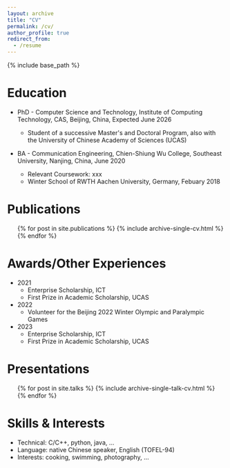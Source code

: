 ```yaml
---
layout: archive
title: "CV"
permalink: /cv/
author_profile: true
redirect_from:
  - /resume
---
```


{% include base_path %}

Education
======
* PhD - Computer Science and Technology, Institute of Computing Technology, CAS, Beijing, China, Expected June 2026
  * Student of a successive Master's and Doctoral Program, also with the University of Chinese Academy of Sciences (UCAS)

* BA - Communication Engineering, Chien-Shiung Wu College, Southeast University, Nanjing, China, June 2020
  * Relevant Coursework: xxx
  * Winter School of RWTH Aachen University, Germany, Febuary 2018

Publications
======
  <ul>{% for post in site.publications %}
    {% include archive-single-cv.html %}
  {% endfor %}</ul>

Awards/Other Experiences
======
* 2021
  * Enterprise Scholarship, ICT
  * First Prize in Academic Scholarship, UCAS
* 2022
  * Volunteer for the Beijing 2022 Winter Olympic and Paralympic Games
* 2023
  * Enterprise Scholarship, ICT
  * First Prize in Academic Scholarship, UCAS

Presentations
======
  <ul>{% for post in site.talks %}
    {% include archive-single-talk-cv.html %}
  {% endfor %}</ul>
  
Skills & Interests
======
* Technical: C/C++, python, java, ...
* Language: native Chinese speaker, English (TOFEL-94)
* Interests: cooking, swimming, photography, ...
